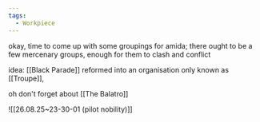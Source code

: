 ```yaml
---
tags:
  - Workpiece
---
```

okay, time to come up with some groupings for amida;
there ought to be a few mercenary groups, enough for them to clash and conflict

idea: [[Black Parade]] reformed into an organisation only known as [[Troupe]], 

oh don't forget about [[The Balatro]] 

![[26.08.25~23-30-01 (pilot nobility)]]